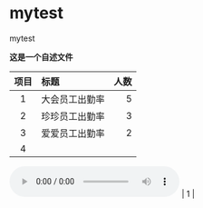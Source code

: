 # mytest
mytest

**这是一个自述文件**

| 项目 | 标题  | 人数 |
| :--:| :------- | --: |
| 1 | 大会员工出勤率  | 5 |
| 2 | 珍珍员工出勤率  | 3 |
| 3 | 爱爱员工出勤率  | 2 |
| 4 | 
<audio controls height="100" width="100">
  <source src="./assets/voices/a.wav" type="audio/mpeg">  
  <embed height="50" width="100" src="./assets/voices/a.wav">
</audio> | 1 |
